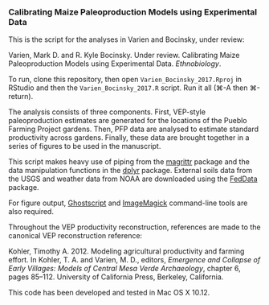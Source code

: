 ### Calibrating Maize Paleoproduction Models using Experimental Data

This is the script for the analyses in Varien and Bocinsky, under review:

Varien, Mark D. and R. Kyle Bocinsky. Under review. Calibrating Maize Paleoproduction Models using Experimental Data. *Ethnobiology*.

To run, clone this repository, then open `Varien_Bocinsky_2017.Rproj` in RStudio and then the `Varien_Bocinsky_2017.R` script. Run it all (⌘-A then ⌘-return).

The analysis consists of three components. First, VEP-style paleoproduction estimates are generated for the locations of the Pueblo Farming Project gardens. Then, PFP data are analysed to estimate standard productivity across gardens. Finally, these data are brought together in a series of figures to be used in the manuscript.

This script makes heavy use of piping from the [magrittr](https://cran.r-project.org/web/packages/magrittr/vignettes/magrittr.html) package and the data manipulation functions in the [dplyr](https://cran.rstudio.com/web/packages/dplyr/vignettes/introduction.html) package. External soils data from the USGS and weather data from NOAA are downloaded using the [FedData](https://github.com/bocinsky/FedData) package.

For figure output, [Ghostscript](http://www.ghostscript.com/) and [ImageMagick](http://www.imagemagick.org/script/index.php) command-line tools are also required.

Throughout the VEP productivity reconstruction, references are made to the canonical VEP reconstruction reference:

Kohler, Timothy A. 2012. Modeling agricultural productivity and farming effort. In Kohler, T. A. and Varien, M. D., editors, *Emergence and Collapse of Early Villages: Models of Central Mesa Verde Archaeology*, chapter 6, pages 85–112. University of California Press, Berkeley, California.

This code has been developed and tested in Mac OS X 10.12.